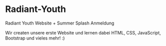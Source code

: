 # Radiant-Youth
Radiant Youth Website + Summer Splash Anmeldung

Wir createn unsere erste Website und lernen dabei HTML, CSS, JavaScript, Bootstrap und vieles mehr! :)
